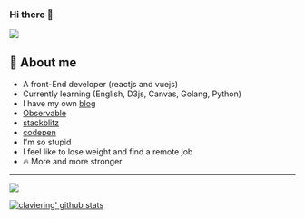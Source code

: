 ### Hi there 👋

![](https://camo.githubusercontent.com/f4fe0fbdca9e7d8a0e554e9048dd0c7e6a85f579d4d075aaf3f6be3b292b2117/68747470733a2f2f656d6f6a69732e736c61636b6d6f6a69732e636f6d2f656d6f6a69732f696d616765732f313538383836363937332f383933342f68656c6c6f6b6974747964616e63652e6769663f31353838383636393733)

## 🔭 About me

- A front-End developer (reactjs and vuejs)
- Currently learning (English, D3js, Canvas, Golang, Python)
- I have my own [blog](https://cosmile.today)
- [Observable](https://observablehq.com/@claviering)
- [stackblitz](https://stackblitz.com/@claviering)
- [codepen](https://codepen.io/claviering/pens/)
- I'm so stupid
- I feel like to lose weight and find a remote job
- 🔥 More and more stronger

---


<img src="https://github-readme-stats.vercel.app/api/top-langs/?hide=html&layout=compact&username=claviering" />

[![claviering' github stats](https://github-readme-stats.vercel.app/api?show_icons=true&username=claviering)](https://github.com/anuraghazra/github-readme-stats)

<!--
**claviering/claviering** is a ✨ _special_ ✨ repository because its `README.md` (this file) appears on your GitHub profile.

Here are some ideas to get you started:

- 🔭 I’m currently working on ...
- 🌱 I’m currently learning ...
- 👯 I’m looking to collaborate on ...
- 🤔 I’m looking for help with ...
- 💬 Ask me about ...
- 📫 How to reach me: ...
- 😄 Pronouns: ...
- ⚡ Fun fact: ...
-->

